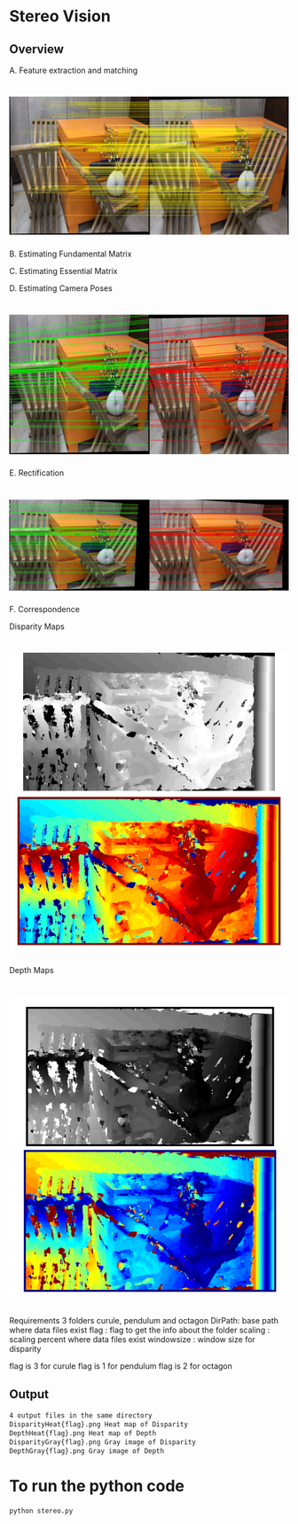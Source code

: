 # Stereo Vision 
## Overview 
A. Feature extraction and matching
# ![1](https://github.com/advaitp/Depth-Estimation-using-Stereo-Camera/blob/main/images/feature.png)

B. Estimating Fundamental Matrix

C. Estimating Essential Matrix

D. Estimating Camera Poses
# ![2](https://github.com/advaitp/Depth-Estimation-using-Stereo-Camera/blob/main/images/epipolelines.png)

E. Rectification
# ![3](https://github.com/advaitp/Depth-Estimation-using-Stereo-Camera/blob/main/images/rectify.png)

F. Correspondence

Disparity Maps 
# ![4](https://github.com/advaitp/Depth-Estimation-using-Stereo-Camera/blob/main/images/disparity.png)

Depth Maps
# ![5](https://github.com/advaitp/Depth-Estimation-using-Stereo-Camera/blob/main/images/depth.png)

Requirements 3 folders curule, pendulum and octagon
DirPath: base path where data files exist
flag : flag to get the info about the folder
scaling : scaling percent where data files exist
windowsize : window size for disparity

flag is 3 for curule
flag is 1 for pendulum
flag is 2 for octagon


## Output
```
4 output files in the same directory
DisparityHeat{flag}.png Heat map of Disparity
DepthHeat{flag}.png Heat map of Depth
DisparityGray{flag}.png Gray image of Disparity
DepthGray{flag}.png Gray image of Depth
```

# To run the python code
```
python stereo.py
```

